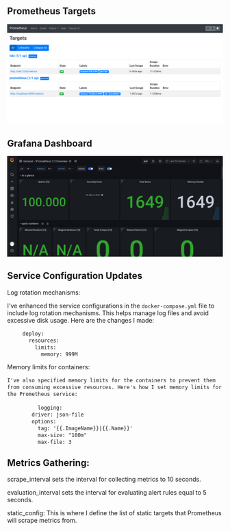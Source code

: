 ## Prometheus Targets

![Prometheus Targets](images/prometheus-targets.png)

## Grafana Dashboard

![Grafana Dashboard](images/grafana-dashboard.png)

## Service Configuration Updates

Log rotation mechanisms: 

I've enhanced the service configurations in the `docker-compose.yml` file to include log rotation mechanisms. This helps manage log files and avoid excessive disk usage. Here are the changes I made:

         deploy:
           resources:
             limits:
               memory: 999M

Memory limits for containers: 

````````
I've also specified memory limits for the containers to prevent them from consuming excessive resources. Here's how I set memory limits for the Prometheus service: 

          logging:
        driver: json-file
        options:
          tag: '{{.ImageName}}|{{.Name}}'
          max-size: "100m"
          max-file: 3
````````

## Metrics Gathering:

scrape_interval sets the interval for collecting metrics to 10 seconds.

evaluation_interval sets the interval for evaluating alert rules equal to 5 seconds.

static_config: This is where I define the list of static targets that Prometheus will scrape metrics from.

